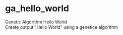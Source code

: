 # ga_hello_world
Genetic Algorithm Hello World<br>
Create output "Hello World" using a genetice algorithm

